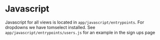 # Javascript

Javascript for all views is located in `app/javascript/entrypoints`. For dropdowns we have tomselect installed. See `app/javascript/entrypoints/users.js` for an example in the sign ups page
